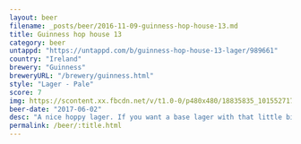 ```yaml
---
layout: beer
filename: _posts/beer/2016-11-09-guinness-hop-house-13.md
title: Guinness hop house 13
category: beer
untappd: "https://untappd.com/b/guinness-hop-house-13-lager/989661"
country: "Ireland"
brewery: "Guinness"
breweryURL: "/brewery/guinness.html"
style: "Lager - Pale"
score: 7
img: https://scontent.xx.fbcdn.net/v/t1.0-0/p480x480/18835835_10155271709983745_4124879370598426191_n.jpg?oh=abc6aa915ca04aa619e0b2c5c78b3feb&oe=5B3F370C
beer-date: "2017-06-02"
desc: "A nice hoppy lager. If you want a base lager with that little bit extra"
permalink: /beer/:title.html
---
```

